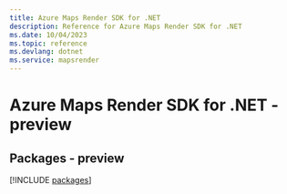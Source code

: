 ```yaml
---
title: Azure Maps Render SDK for .NET
description: Reference for Azure Maps Render SDK for .NET
ms.date: 10/04/2023
ms.topic: reference
ms.devlang: dotnet
ms.service: mapsrender
---
```

# Azure Maps Render SDK for .NET - preview
## Packages - preview
[!INCLUDE [packages](maps-render-index.md)]